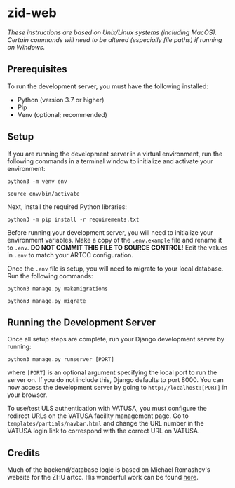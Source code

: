 # zid-web
*These instructions are based on Unix/Linux systems (including MacOS). Certain commands will need to be altered (especially file paths) if running on Windows.*

## Prerequisites
To run the development server, you must have the following installed:
- Python (version 3.7 or higher)
- Pip
- Venv (optional; recommended)

## Setup
If you are running the development server in a virtual environment, run the following commands in a terminal window to initialize and activate your environment:

`python3 -m venv env`

`source env/bin/activate`

Next, install the required Python libraries:

`python3 -m pip install -r requirements.txt`

Before running your development server, you will need to initialize your environment variables. Make a copy of the `.env.example` file and rename it to `.env`. **DO NOT COMMIT THIS FILE TO SOURCE CONTROL!** Edit the values in `.env` to match your ARTCC configuration.

Once the `.env` file is setup, you will need to migrate to your local database. Run the following commands:

`python3 manage.py makemigrations`

`python3 manage.py migrate`

## Running the Development Server

Once all setup steps are complete, run your Django development server by running:

`python3 manage.py runserver [PORT]`

where `[PORT]` is an optional argument specifying the local port to run the server on. If you do not include this, Django defaults to port 8000. You can now access the development server by going to `http://localhost:[PORT]` in your browser.

To use/test ULS authentication with VATUSA, you must configure the redirect URLs on the VATUSA facility management page. Go to `templates/partials/navbar.html` and change the URL number in the VATUSA login link to correspond with the correct URL on VATUSA.

## Credits
Much of the backend/database logic is based on Michael Romashov's website for the ZHU artcc. His wonderful work can be found [here](https://github.com/MikeRomaa/zhuartcc.org).